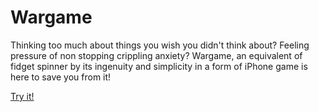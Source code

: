 # Wargame

Thinking too much about things you wish you didn't think about? Feeling pressure of non stopping crippling anxiety? Wargame, an equivalent of fidget spinner by its ingenuity and simplicity in a form of iPhone game is here to save you from it! 

[Try it!](https://appetize.io/app/guzyrbpoppczhwnm4vwehgvthu?device=iphone15pro&osVersion=17.2&scale=75)
